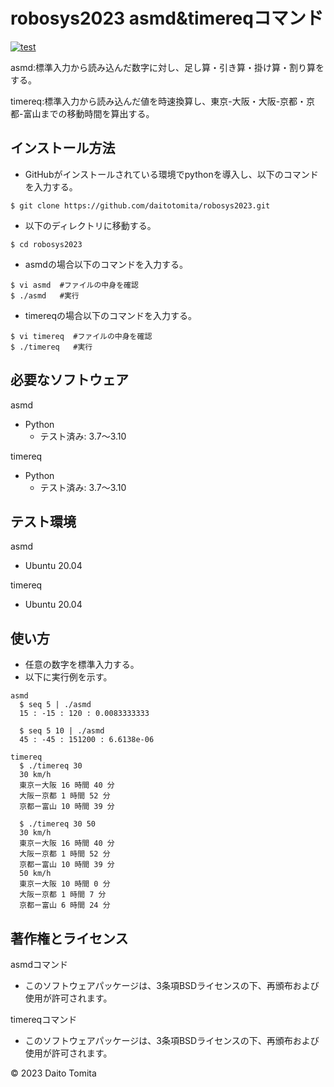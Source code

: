 # robosys2023 asmd&timereqコマンド
[![test](https://github.com/daitotomita/robosys2023/actions/workflows/test.yml/badge.svg)](https://github.com/daitotomita/robosys2023/actions/workflows/test.yml)

asmd:標準入力から読み込んだ数字に対し、足し算・引き算・掛け算・割り算をする。

timereq:標準入力から読み込んだ値を時速換算し、東京-大阪・大阪-京都・京都-富山までの移動時間を算出する。

## インストール方法
*  GitHubがインストールされている環境でpythonを導入し、以下のコマンドを入力する。
```
$ git clone https://github.com/daitotomita/robosys2023.git
```
*  以下のディレクトリに移動する。
```
$ cd robosys2023
```
*  asmdの場合以下のコマンドを入力する。
```
$ vi asmd  #ファイルの中身を確認
$ ./asmd   #実行
```
*  timereqの場合以下のコマンドを入力する。
```
$ vi timereq  #ファイルの中身を確認
$ ./timereq   #実行
```

## 必要なソフトウェア
asmd
  * Python
    * テスト済み: 3.7～3.10

timereq
  * Python
    * テスト済み: 3.7～3.10

## テスト環境
asmd
  * Ubuntu 20.04

timereq
  * Ubuntu 20.04

## 使い方
*  任意の数字を標準入力する。
*  以下に実行例を示す。

```
asmd
  $ seq 5 | ./asmd
  15 : -15 : 120 : 0.0083333333

  $ seq 5 10 | ./asmd
  45 : -45 : 151200 : 6.6138e-06 

timereq
  $ ./timereq 30
  30 km/h
  東京ー大阪 16 時間 40 分
  大阪ー京都 1 時間 52 分
  京都ー富山 10 時間 39 分

  $ ./timereq 30 50
  30 km/h
  東京ー大阪 16 時間 40 分
  大阪ー京都 1 時間 52 分
  京都ー富山 10 時間 39 分
  50 km/h
  東京ー大阪 10 時間 0 分
  大阪ー京都 1 時間 7 分
  京都ー富山 6 時間 24 分
```

## 著作権とライセンス
asmdコマンド
  *  このソフトウェアパッケージは、3条項BSDライセンスの下、再頒布および使用が許可されます。

timereqコマンド
  *  このソフトウェアパッケージは、3条項BSDライセンスの下、再頒布および使用が許可されます。
  
© 2023 Daito Tomita


